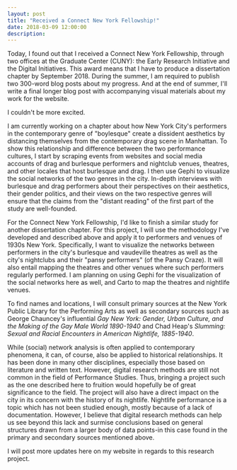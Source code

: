```yaml
---
layout: post
title: "Received a Connect New York Fellowship!"
date: 2018-03-09 12:00:00
description: 
---
```


<p>Today, I found out that I received a Connect New York Fellowship, through two offices at the Graduate Center (CUNY): the Early Research Initiative and the Digital Initiatives. This award means that I have to produce a dissertation chapter by September 2018. During the summer, I am required to publish two 300-word blog posts about my progress. And at the end of summer, I'll write a final longer blog post with accompanying visual materials about my work for the website.</p>
<p>I couldn't be more excited.</p>
<p>I am currently working on a chapter about how New York City's performers in the contemporary genre of "boylesque" create a dissident aesthetics by distancing themselves from the contemporary drag scene in Manhattan. To show this relationship and difference between the two performance cultures, I start by scraping events from websites and social media accounts of drag and burlesque performers and nightclub venues, theatres, and other locales that host burlesque and drag. I then use Gephi to visualize the social networks of the two genres in the city. In-depth interviews with burlesque and drag performers about their perspectives on their aesthetics, their gender politics, and their views on the two respective genres will ensure that the claims from the "distant reading" of the first part of the study are well-founded.</p>
<p>For the Connect New York Fellowship, I'd like to finish a similar study for another dissertation chapter. For this project, I will use the methodology I've developed and described above and apply it to performers and venues of 1930s New York. Specifically, I want to visualize the networks between performers in the city's burlesque and vaudeville theatres as well as the city's nightclubs and their "pansy performers" (of the Pansy Craze). It will also entail mapping the theatres and other venues where such performers regularly performed. I am planning on using Gephi for the visualization of the social networks here as well, and Carto to map the theatres and nightlife venues.</p>
<p>To find names and locations, I will consult primary sources at the New York Public Library for the Performing Arts as well as secondary sources such as George Chauncey's influential <em>Gay New York: Gender, Urban Culture, and the Making of the Gay Male World 1890-1940</em> and Chad Heap's <em>Slumming: Sexual and Racial Encounters in American Nightlife, 1885-1940</em>.</p>
<p>While (social) network analysis is often applied to contemporary phenomena, it can, of course, also be applied to historical relationships. It has been done in many other disciplines, especially those based on literature and written text. However, digital research methods are still not common in the field of Performance Studies. Thus, bringing a project such as the one described here to fruition would hopefully be of great significance to the field. The project will also have a direct impact on the city in its concern with the history of its nightlife. Nightlife performance is a topic which has not been studied enough, mostly because of a lack of documentation. However, I believe that digital research methods can help us see beyond this lack and surmise conclusions based on general structures drawn from a larger body of data points-in this case found in the primary and secondary sources mentioned above.</p>
<p>I will post more updates here on my website in regards to this research project.</p>